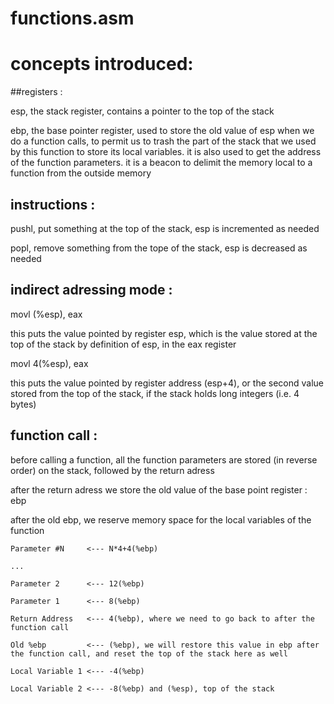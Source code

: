 functions.asm
=========


concepts introduced:
=========

##registers :

esp, the stack register, contains a pointer to the top of the stack

ebp, the base pointer register, used to store the old value of esp when we do a function calls, to permit us to trash the part of the stack that we used by this function to store its local variables. it is also used to get the address of the function parameters. it is a beacon to delimit the memory local to a function from the outside memory

## instructions :

pushl, put something at the top of the stack, esp is incremented as needed

popl, remove something from the tope of the stack, esp is decreased as needed

## indirect adressing mode :

movl (%esp), eax

this puts the value pointed by register esp, which is the value stored at the top of the stack by definition of esp, in the eax register

movl 4(%esp), eax

this puts the value pointed by register address (esp+4), or the second value stored from the top of the stack, if the stack holds long integers (i.e. 4 bytes)

## function call :

before calling a function, all the function parameters are stored (in reverse order) on the stack, followed by the return adress

after the return adress we store the old value of the base point register : ebp

after the old ebp, we reserve memory space for the local variables of the function

```
Parameter #N     <--- N*4+4(%ebp)

...

Parameter 2      <--- 12(%ebp)

Parameter 1      <--- 8(%ebp)

Return Address   <--- 4(%ebp), where we need to go back to after the function call

Old %ebp         <--- (%ebp), we will restore this value in ebp after the function call, and reset the top of the stack here as well

Local Variable 1 <--- -4(%ebp)

Local Variable 2 <--- -8(%ebp) and (%esp), top of the stack
```






